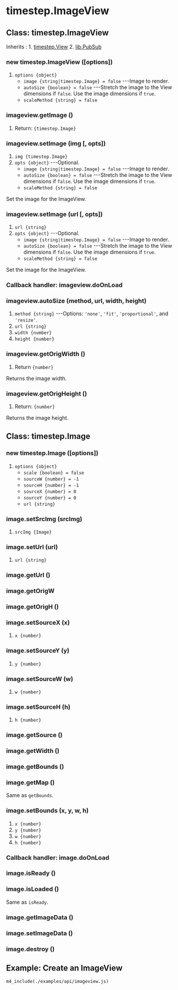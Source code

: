 # timestep.ImageView

## Class: timestep.ImageView

Inherits
:    1. [timestep.View](./timestep-view.html)
     2. [lib.PubSub](./lib-pubsub.html)

### new timestep.ImageView ([options])
1. `options {object}`
	* `image {string|timestep.Image} = false` ---Image to render.
	* `autoSize {boolean} = false` ---Stretch the image to the View dimensions if `false`. Use the image dimensions if `true`.
	* `scaleMethod {string} = false`

### imageview.getImage ()
1. Return: `{timestep.Image}`

### imageview.setImage (img [, opts])
1. `img {timestep.Image}`
2. `opts {object}` ---Optional.
	* `image {string|timestep.Image} = false` ---Image to render.
	* `autoSize {boolean} = false` ---Stretch the image to the View dimensions if `false`. Use the image dimensions if `true`.
	* `scaleMethod {string} = false`

Set the image for the ImageView.

### imageview.setImage (url [, opts])
1. `url {string}`
2. `opts {object}` ---Optional.
	* `image {string|timestep.Image} = false` ---Image to render.
	* `autoSize {boolean} = false` ---Stretch the image to the View dimensions if `false`. Use the image dimensions if `true`.
	* `scaleMethod {string} = false`

Set the image for the ImageView.

### Callback handler: imageview.doOnLoad

### imageview.autoSize (method, url, width, height)
1. `method {string}` ---Options: `'none'`, `'fit'`, `'proportional'`, and `'resize'`.
2. `url {string}`
3. `width {number}`
4. `height {number}`

### imageview.getOrigWidth ()
1. Return `{number}`

Returns the image width.

### imageview.getOrigHeight ()
1. Return: `{number}`

Returns the image height.


## Class: timestep.Image

### new timestep.Image ([options])
1. `options {object}`
	* `scale {boolean} = false`
	* `sourceW {number} = -1`
	* `sourceH {number} = -1`
	* `sourceX {number} = 0`
	* `sourceY {number} = 0`
	* `url {string}`

### image.setSrcImg (srcImg)
1. `srcImg {Image}`

### image.setUrl (url)
1. `url {string}`

### image.getUrl ()

### image.getOrigW

### image.getOrigH ()

### image.setSourceX (x)
1. `x {number}`

### image.setSourceY (y)
1. `y {number}`

### image.setSourceW (w)
1. `w {number}`

### image.setSourceH (h)
1. `h {number}`

### image.getSource ()

### image.getWidth ()

### image.getBounds ()

### image.getMap ()

Same as `getBounds`.

### image.setBounds (x, y, w, h)
1. `x {number}`
2. `y {number}`
3. `w {number}`
4. `h {number}`

### Callback handler: image.doOnLoad

### image.isReady ()

### image.isLoaded ()

Same as `isReady`.

### image.getImageData ()

### image.setImageData ()

### image.destroy ()


## Example: Create an ImageView

~~~
m4_include(./examples/api/imageview.js)
~~~
